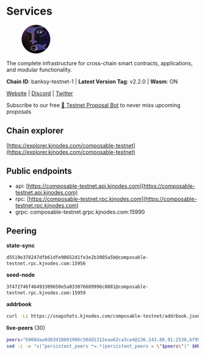 # Services

<figure><img src="https://raw.githubusercontent.com/kj89/cosmos-images/main/logos/composable.png" alt=""><figcaption></figcaption></figure>

The complete infrastructure for cross-chain smart  contracts, applications, and modular functionality.

**Chain ID**: banksy-testnet-1 | **Latest Version Tag**: v2.2.0 | **Wasm**: ON

[Website](https://www.composable.finance) | [Discord](https://discord.gg/composable) | [Twitter](https://twitter.com/ComposableFin)



Subscribe to our free [🤖 Testnet Proposal Bot](https://t.me/kjnodes_testnet_proposal_bot) to never miss upcoming proposals


## Chain explorer
[https://explorer.kjnodes.com/composable-testnet](https://explorer.kjnodes.com/composable-testnet)

## Public endpoints

* api: [https://composable-testnet.api.kjnodes.com](https://composable-testnet.api.kjnodes.com)
* rpc: [https://composable-testnet.rpc.kjnodes.com](https://composable-testnet.rpc.kjnodes.com)
* grpc: composable-testnet.grpc.kjnodes.com:15990

## Peering

**state-sync**

```text
d5519e378247dfb61dfe90652d1fe3e2b3005a5b@composable-testnet.rpc.kjnodes.com:15956
```

**seed-node**

```text
3f472746f46493309650e5a033076689996c8881@composable-testnet.rpc.kjnodes.com:15959
```

**addrbook**
```bash
curl -Ls https://snapshots.kjnodes.com/composable-testnet/addrbook.json > $HOME/.banksy/config/addrbook.json
```

**live-peers** (30)
```bash
peers="b960daa0d03d18091906c50dd1312eaa62ca3ce4@136.243.88.91:2530,bf95ad80f82320b8fefea75eeede60f563d1f847@168.119.91.22:26656,13c29d1d66d604e8920ba0170276368e4e77f249@88.99.3.158:22256,9c38b5902e82a77ff827366119957e7902800a8b@65.109.82.112:22656,4e073bf4729ba557e7726ad8acbc1d1b186e13de@134.209.38.116:26656,067f0f6f1706c4ef7da49b2896f28e194e8be055@96.234.160.22:30456,7bff2e43489a7acd09a38ab47c1f25ec24e24947@51.79.101.169:26656,d850d1525f38622c2e8ea97a2ff91c63f8c8669c@193.26.159.34:12656,3a12870f1084f5c3a95f0b2bf9a8070c2e52465b@94.16.117.238:22156,7ab89f884656a66ca90fd9d44489da3c6ca1fea4@95.217.144.107:22256,631feee431f86b0ad92d1c4a6a259b20e211e2ad@71.236.119.108:41656,4c1ea1da9fb0442201e79535d71f66a5e0e1e68c@51.91.30.173:3000,4ea491a39a329b2ef2d919b9e8cfdb3494bc5efe@65.109.23.237:27656,249d8915c9765eb0744bf8a26efc354fdb57ee21@46.4.5.45:22256,20f2608c9bc262df91d96027e1d5054ddee9c86c@142.132.209.236:22256,c04a07a5feabf52ecdabe752a0a81bbb25402885@194.163.168.62:15956,5c2a752c9b1952dbed075c56c600c3a79b58c395@185.16.39.172:26976,a39973a3ea8e5d9228c20e1c2a83f946fe1fb342@51.250.4.215:36656,b672b0e847fd404866a9466baa59053709113222@185.188.249.46:15956,4775d0152d784b3ddf4f48c2d0ebddf961b52655@43.157.47.45:26656,4870510889335804c39bab7fc5fa356eb94af74e@135.181.180.230:46656,c97dd69796a3f55fb00d92358ec34a8185e28212@5.9.79.121:49656,2b8ba316083cf09ea7c316666454097e5bb0a4a8@116.202.227.117:15956,3c091edbe051f9b0e1bcf46200db163e667a114a@65.108.129.94:26656,8553443b473e6e6a5d3403511d7c3be64904048d@85.239.234.199:26656,f23a8daca1f65aeee7ce6f6d47a56542a08538c9@66.45.233.110:26656,f159e46072dcd5f78c2d64417200ca1dfb27636c@65.108.78.101:15956,7eabe041d60e63a88591a5c30ca890a9de36119c@3.133.131.224:26656,d5519e378247dfb61dfe90652d1fe3e2b3005a5b@65.109.68.190:15956,c0fad6f415a8913ff63981586c4518ebcd615d69@128.140.57.144:26656"
sed -i -e "s|^persistent_peers *=.*|persistent_peers = \"$peers\"|" $HOME/.banksy/config/config.toml
```
